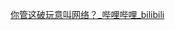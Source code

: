 [你管这破玩意叫网络？_哔哩哔哩_bilibili](https://www.bilibili.com/video/BV17x6hYZEzJ/?spm_id_from=333.1007.tianma.1-3-3.click&vd_source=f30dd07ede5a1255c0b1aaf0d2788938)